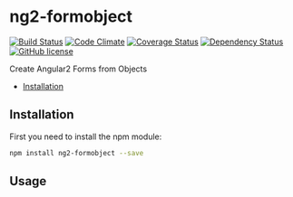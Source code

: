 
# ng2-formobject
[![Build Status](https://travis-ci.org/haiko/ng2-formobject.svg?branch=master)](https://travis-ci.org/haiko/ng2-formobject)
[![Code Climate](https://codeclimate.com/github/haiko/ng2-formobject/badges/gpa.svg)](https://codeclimate.com/github/haiko/ng2-formobject)
[![Coverage Status](https://coveralls.io/repos/github/haiko/ng2-formobject/badge.svg?branch=master)](https://coveralls.io/github/haiko/ng2-formobject?branch=master)
[![Dependency Status](https://david-dm.org/haiko/ng2-formobject.svg)](https://david-dm.org/haiko/ng2-formobject)
\
[![GitHub license](https://img.shields.io/badge/license-MIT-blue.svg)](https://raw.githubusercontent.com/haiko/ng2-formobject/master/LICENSE)

Create Angular2 Forms from Objects


* [Installation](#installation)

## Installation
First you need to install the npm module:
```sh
npm install ng2-formobject --save
```

## Usage


